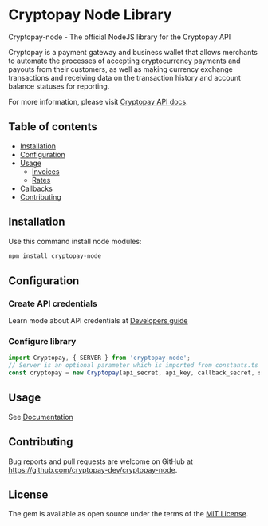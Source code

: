 # Cryptopay Node Library

Cryptopay-node - The official NodeJS library for the Cryptopay API

Cryptopay is a payment gateway and business wallet that allows merchants to automate the processes of accepting cryptocurrency payments and payouts from their customers, as well as making currency exchange transactions and receiving data on the transaction history and account balance statuses for reporting.

For more information, please visit [Cryptopay API docs](https://developers.cryptopay.me).

## Table of contents

* [Installation](#installation)
* [Configuration](#configuration)
* [Usage](#usage)
  * [Invoices](#invoices)
  * [Rates](#rates)
* [Callbacks](#callbacks)
* [Contributing](#contributing)

## Installation

Use this command install node modules:

```bash
npm install cryptopay-node
```

## Configuration

### Create API credentials

Learn mode about API credentials at [Developers guide](https://developers.cryptopay.me/guides/api-credentials)

### Configure library

```ts
import Cryptopay, { SERVER } from 'cryptopay-node';
// Server is an optional parameter which is imported from constants.ts and switches between sandbox and production.
const cryptopay = new Cryptopay(api_secret, api_key, callback_secret, server, SERVER.sandbox);
```

## Usage

See [Documentation](https://cryptopay-node.github.io/classes/index.Cryptopay.html)

## Contributing

Bug reports and pull requests are welcome on GitHub at <https://github.com/cryptopay-dev/cryptopay-node>.

## License

The gem is available as open source under the terms of the [MIT License](https://opensource.org/licenses/MIT).
